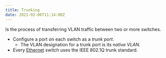 ```yaml
---
title: Trunking
date: 2021-02-06T11:14:00Z
---
```

Is the process of transferring VLAN traffic between two or more switches.
* Configure a port on each switch as a _trunk port_. 
	+ The VLAN designation for a trunk port is its _native VLAN_.
* Every [Ethernet](20201012135112-ethernet.md) switch uses the IEEE
	802.1Q trunk standard.

